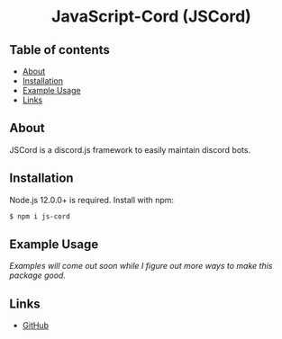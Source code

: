 <div align="center">
    <h1>JavaScript-Cord (JSCord)</h1>
</div>

## Table of contents
- [About](#about)
- [Installation](#installation)
- [Example Usage](#example-usage)
- [Links](#links)
## About
JSCord is a discord.js framework to easily maintain discord bots.
## Installation
Node.js 12.0.0+ is required. Install with npm:
```bash
$ npm i js-cord
```

## Example Usage
*Examples will come out soon while I figure out more ways to make this package good.*
<!--
```js
const JSC = require('js-cord');

const client = new JSC.JSClient(); // Declaring the new client

client.start("TOKEN"); // Start your bot, replace TOKEN with your bot's token, remember to NEVER share your token with ANYONE.
```-->
## Links
- [GitHub](https://github.com/Irian3x3/js-cord)